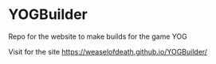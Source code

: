 # YOGBuilder
Repo for the website to make builds for the game YOG

Visit for the site
https://weaselofdeath.github.io/YOGBuilder/
